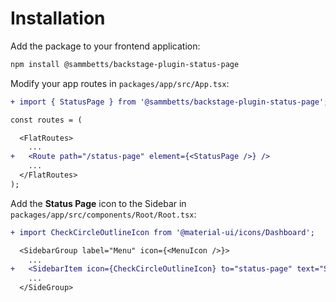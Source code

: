 # Installation

Add the package to your frontend application:

```bash
npm install @sammbetts/backstage-plugin-status-page
```

Modify your app routes in `packages/app/src/App.tsx`:

```diff
+ import { StatusPage } from '@sammbetts/backstage-plugin-status-page';

const routes = (

  <FlatRoutes>
    ...
+   <Route path="/status-page" element={<StatusPage />} />
    ...
  </FlatRoutes>
);
```

Add the **Status Page** icon to the Sidebar in `packages/app/src/components/Root/Root.tsx`:

```diff
+ import CheckCircleOutlineIcon from '@material-ui/icons/Dashboard';

  <SidebarGroup label="Menu" icon={<MenuIcon />}>
    ...
+   <SidebarItem icon={CheckCircleOutlineIcon} to="status-page" text="Status Page" />
    ...
  </SideGroup>
```
